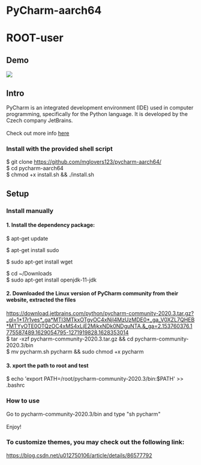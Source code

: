 # PyCharm-aarch64
# ROOT-user
## Demo

![](demo.png)

## Intro

PyCharm is an integrated development environment (IDE) used in computer programming, specifically for the Python language. It is developed by the Czech company JetBrains. \
 \
 Check out more info [here](https://www.jetbrains.com/pycharm/)

### Install with the provided shell script
$ git clone https://github.com/mglovers123/pycharm-aarch64/ \
$ cd pycharm-aarch64 \
$ chmod +x install.sh && ./install.sh

## Setup 

### Install manually

#### 1. Install the dependency package:
$ apt-get update

$ apt-get install sudo

$ sudo apt-get install wget

$ cd ~/Downloads \
$ sudo apt-get install openjdk-11-jdk

#### 2. Downloaded the Linux version of PyCharm community from their website, extracted the files

https://download.jetbrains.com/python/pycharm-community-2020.3.tar.gz?_gl=1*17r1ves*_ga*MTI3MTkxOTgyOC4xNjI4MzUzMDE0*_ga_V0XZL7QHEB*MTYyOTE0OTQzOC4xMS4xLjE2MjkxNDk0NDguNTA.&_ga=2.153760376.1775587489.1629054795-1271919828.1628353014
 \
$ tar -xzf pycharm-community-2020.3.tar.gz && cd pycharm-community-2020.3/bin \
$ mv pycharm.sh pycharm && sudo chmod +x pycharm

#### 3. xport the path to root and test

$ echo 'export PATH=/root/pycharm-community-2020.3/bin:$PATH' >> .bashrc
 
### How to use

Go to pycharm-community-2020.3/bin and type "sh pycharm" \
 \
Enjoy!

### To customize themes, you may check out the following link:

https://blog.csdn.net/u012750106/article/details/86577792
